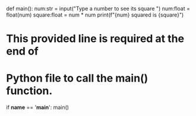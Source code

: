 <!-- Problem Statement
Ask the user for a number and print its square (the product of the number times itself).

Here's a sample run of the program (user input is in bold italics):

Type a number to see its square: 4

4.0 squared is 16.0 -->


def main():
  num:str = input("Type a number to see its square ")
  num:float = float(num)
  square:float = num * num
  print(f"{num} squared is {square}")


# This provided line is required at the end of
# Python file to call the main() function.
if __name__ == '__main__':
    main()